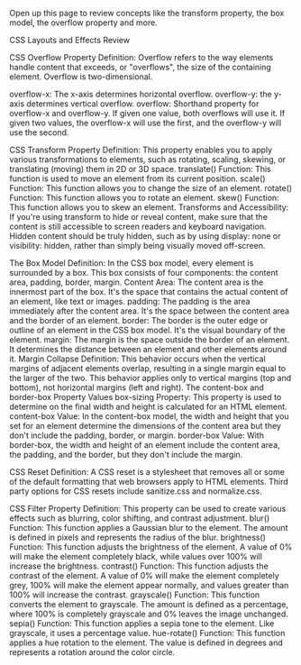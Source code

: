 <!-- @format -->

Open up this page to review concepts like the transform property, the box model, the overflow property and more.

CSS Layouts and Effects Review

CSS Overflow Property
Definition: Overflow refers to the way elements handle content that exceeds, or "overflows", the size of the containing element. Overflow is two-dimensional.

overflow-x: The x-axis determines horizontal overflow.
overflow-y: the y-axis determines vertical overflow.
overflow: Shorthand property for overflow-x and overflow-y. If given one value, both overflows will use it. If given two values, the overflow-x will use the first, and the overflow-y will use the second.

CSS Transform Property
Definition: This property enables you to apply various transformations to elements, such as rotating, scaling, skewing, or translating (moving) them in 2D or 3D space.
translate() Function: This function is used to move an element from its current position.
scale() Function: This function allows you to change the size of an element.
rotate() Function: This function allows you to rotate an element.
skew() Function: This function allows you to skew an element.
Transforms and Accessibility: If you're using transform to hide or reveal content, make sure that the content is still accessible to screen readers and keyboard navigation. Hidden content should be truly hidden, such as by using display: none or visibility: hidden, rather than simply being visually moved off-screen.

The Box Model
Definition: In the CSS box model, every element is surrounded by a box. This box consists of four components: the content area, padding, border, margin.
Content Area: The content area is the innermost part of the box. It's the space that contains the actual content of an element, like text or images.
padding: The padding is the area immediately after the content area. It's the space between the content area and the border of an element.
border: The border is the outer edge or outline of an element in the CSS box model. It's the visual boundary of the element.
margin: The margin is the space outside the border of an element. It determines the distance between an element and other elements around it.
Margin Collapse
Definition: This behavior occurs when the vertical margins of adjacent elements overlap, resulting in a single margin equal to the larger of the two. This behavior applies only to vertical margins (top and bottom), not horizontal margins (left and right).
The content-box and border-box Property Values
box-sizing Property: This property is used to determine on the final width and height is calculated for an HTML element.
content-box Value: In the content-box model, the width and height that you set for an element determine the dimensions of the content area but they don't include the padding, border, or margin.
border-box Value: With border-box, the width and height of an element include the content area, the padding, and the border, but they don't include the margin.

CSS Reset
Definition: A CSS reset is a stylesheet that removes all or some of the default formatting that web browsers apply to HTML elements. Third party options for CSS resets include sanitize.css and normalize.css.

CSS Filter Property
Definition: This property can be used to create various effects such as blurring, color shifting, and contrast adjustment.
blur() Function: This function applies a Gaussian blur to the element. The amount is defined in pixels and represents the radius of the blur.
brightness() Function: This function adjusts the brightness of the element. A value of 0% will make the element completely black, while values over 100% will increase the brightness.
contrast() Function: This function adjusts the contrast of the element. A value of 0% will make the element completely grey, 100% will make the element appear normally, and values greater than 100% will increase the contrast.
grayscale() Function: This function converts the element to grayscale. The amount is defined as a percentage, where 100% is completely grayscale and 0% leaves the image unchanged.
sepia() Function: This function applies a sepia tone to the element. Like grayscale, it uses a percentage value.
hue-rotate() Function: This function applies a hue rotation to the element. The value is defined in degrees and represents a rotation around the color circle.
